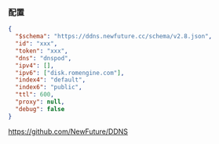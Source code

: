 ### 配置

```json
{
  "$schema": "https://ddns.newfuture.cc/schema/v2.8.json",
  "id": "xxx",
  "token": "xxx",
  "dns": "dnspod",
  "ipv4": [],
  "ipv6": ["disk.romengine.com"],
  "index4": "default",
  "index6": "public",
  "ttl": 600,
  "proxy": null,
  "debug": false
}

```

https://github.com/NewFuture/DDNS

